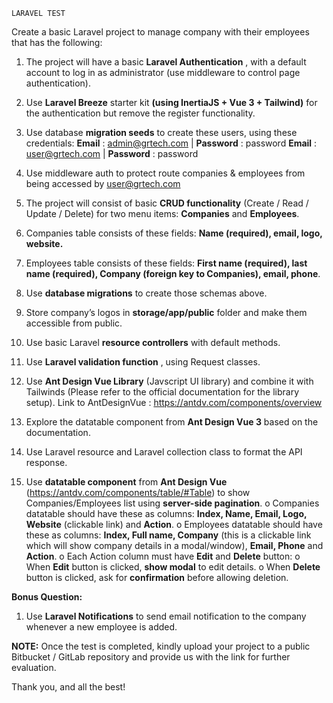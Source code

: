 ```
LARAVEL TEST
```
Create a basic Laravel project to manage company with their employees that has
the following:

1. The project will have a basic **Laravel Authentication** , with a default account
    to log in as administrator (use middleware to control page authentication).
2. Use **Laravel Breeze** starter kit **(using InertiaJS + Vue 3 + Tailwind)** for the
    authentication but remove the register functionality.
3. Use database **migration seeds** to create these users, using these credentials:
**Email** : admin@grtech.com | **Password** : password
**Email** : user@grtech.com | **Password** : password
4. Use middleware auth to protect route companies & employees from being
accessed by user@grtech.com
5. The project will consist of basic **CRUD functionality** (Create / Read / Update /
Delete) for two menu items: **Companies** and **Employees**.
6. Companies table consists of these fields: **Name (required), email, logo,
website.**
7. Employees table consists of these fields: **First name (required), last name
(required), Company (foreign key to Companies), email, phone**.
8. Use **database migrations** to create those schemas above.
9. Store company’s logos in **storage/app/public** folder and make them
accessible from public.
10. Use basic Laravel **resource controllers** with default methods.
11. Use **Laravel validation function** , using Request classes.


12. Use **Ant Design Vue Library** (Javscript UI library) and combine it with Tailwinds
    (Please refer to the official documentation for the library setup). Link to
    AntDesignVue : https://antdv.com/components/overview
13. Explore the datatable component from **Ant Design Vue 3** based on the
    documentation.
14. Use Laravel resource and Laravel collection class to format the API response.
15. Use **datatable component** from **Ant Design Vue**
    (https://antdv.com/components/table/#Table) to show
    Companies/Employees list using **server-side pagination**.
       o Companies datatable should have these as columns:
          **Index, Name, Email, Logo, Website** (clickable link) and **Action**.
       o Employees datatable should have these as columns:
          **Index, Full name, Company** (this is a clickable link which will show
          company details in a modal/window), **Email, Phone** and **Action**.
       o Each Action column must have **Edit** and **Delete** button:
          o When **Edit** button is clicked, **show modal** to edit details.
          o When **Delete** button is clicked, ask for **confirmation** before
             allowing deletion.

**Bonus Question:**

1. Use **Laravel Notifications** to send email notification to the company whenever
    a new employee is added.

**NOTE:** Once the test is completed, kindly upload your project to a public Bitbucket /
GitLab repository and provide us with the link for further evaluation.

Thank you, and all the best!


